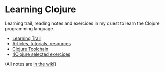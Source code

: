 Learning Clojure
================

Learning trail, reading notes and exercices in my quest to learn the Clojure programming language.

* [Learning Trail](https://github.com/olange/learning-clojure/wiki/Learning-Trail)
* [Articles, tutorials, resources](https://github.com/olange/learning-clojure/wiki/Articles-and-resources)
* [Clojure Toolchain](https://github.com/olange/learning-clojure/wiki/Clojure-Toolchain)
* [4Clojure selected exercices](https://github.com/olange/learning-clojure/tree/master/4clojure)

(All notes are [in the wiki](https://github.com/olange/learning-clojure/wiki))
